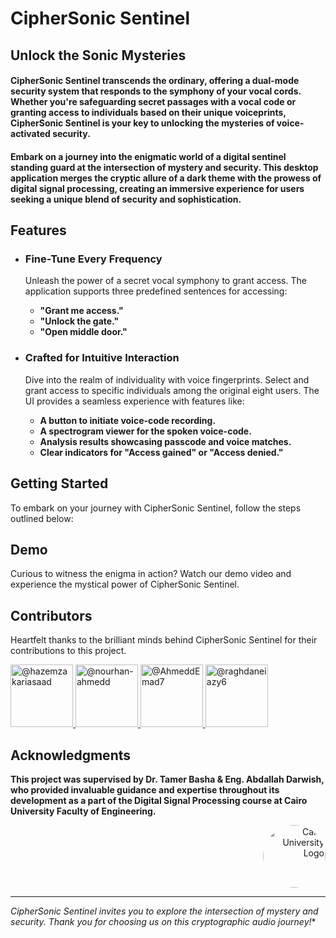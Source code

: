 # **CipherSonic Sentinel**

## Unlock the Sonic Mysteries

#### CipherSonic Sentinel transcends the ordinary, offering a dual-mode security system that responds to the symphony of your vocal cords. Whether you're safeguarding secret passages with a vocal code or granting access to individuals based on their unique voiceprints, CipherSonic Sentinel is your key to unlocking the mysteries of voice-activated security.

#### Embark on a journey into the enigmatic world of a digital sentinel standing guard at the intersection of mystery and security. This desktop application merges the cryptic allure of a dark theme with the prowess of digital signal processing, creating an immersive experience for users seeking a unique blend of security and sophistication.

## Features

 - ### Fine-Tune Every Frequency
   Unleash the power of a secret vocal symphony to grant access. The application supports three predefined sentences for accessing:
   
    - **"Grant me access."** 
    - **"Unlock the gate."**
    - **"Open middle door."**
      
  - ### Crafted for Intuitive Interaction
    Dive into the realm of individuality with voice fingerprints. Select and grant access to specific individuals among the original eight users. The UI provides a seamless experience with features like:

    - **A button to initiate voice-code recording.** 
    - **A spectrogram viewer for the spoken voice-code.**
    - **Analysis results showcasing passcode and voice matches.**
    - **Clear indicators for "Access gained" or "Access denied."**
   
## Getting Started

To embark on your journey with CipherSonic Sentinel, follow the steps outlined below:

## Demo

Curious to witness the enigma in action? Watch our demo video and experience the mystical power of CipherSonic Sentinel.

## Contributors

Heartfelt thanks to the brilliant minds behind CipherSonic Sentinel for their contributions to this project.

<div align="left">
  <a href="https://github.com/hazemzakariasaad">
    <img src="https://github.com/hazemzakariasaad.png" width="100px" alt="@hazemzakariasaad">
  </a>
  <a href="https://github.com/nourhan-ahmedd">
    <img src="https://github.com/nourhan-ahmedd.png" width="100px" alt="@nourhan-ahmedd">
  </a>
  <a href="https://github.com/AhmeddEmad7">
    <img src="https://github.com/AhmeddEmad7.png" width="100px" alt="@AhmeddEmad7">
  </a>
  <a href="https://github.com/raghdaneiazyy6">
    <img src="https://github.com/raghdaneiazyy6.png" width="100px" alt="@raghdaneiazy6">
  </a>
</div>

## Acknowledgments

**This project was supervised by Dr. Tamer Basha & Eng. Abdallah Darwish, who provided invaluable guidance and expertise throughout its development as a part of the Digital Signal Processing course at Cairo University Faculty of Engineering.**

<div style="text-align: right">
    <img src="https://imgur.com/Wk4nR0m.png" alt="Cairo University Logo" width="100" style="border-radius: 50%;"/>
</div>

---
*CipherSonic Sentinel invites you to explore the intersection of mystery and security. Thank you for choosing us on this cryptographic audio journey!**

